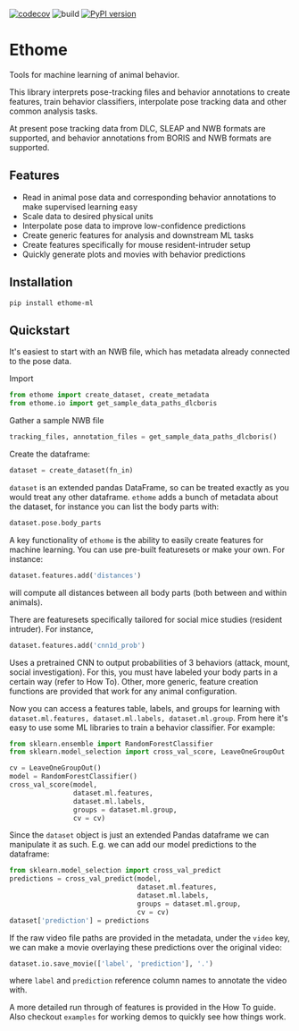[![codecov](https://codecov.io/gh/benlansdell/ethome/branch/master/graph/badge.svg?token=IJ0JJBOGGS)](https://codecov.io/gh/benlansdell/ethome)
![build](https://github.com/benlansdell/ethome/actions/workflows/workflow.yml/badge.svg)
[![PyPI version](https://badge.fury.io/py/ethome-ml.svg)](https://badge.fury.io/py/ethome-ml)

# Ethome

Tools for machine learning of animal behavior. 

This library interprets pose-tracking files and behavior annotations to create features, train behavior classifiers, interpolate pose tracking data and other common analysis tasks. 

At present pose tracking data from DLC, SLEAP and NWB formats are supported, and behavior annotations from BORIS and NWB formats are supported.

## Features

* Read in animal pose data and corresponding behavior annotations to make supervised learning easy
* Scale data to desired physical units
* Interpolate pose data to improve low-confidence predictions 
* Create generic features for analysis and downstream ML tasks
* Create features specifically for mouse resident-intruder setup
* Quickly generate plots and movies with behavior predictions

## Installation

```
pip install ethome-ml
```

## Quickstart

It's easiest to start with an NWB file, which has metadata already connected to the pose data. 

Import
```python
from ethome import create_dataset, create_metadata
from ethome.io import get_sample_data_paths_dlcboris
```

Gather a sample NWB file
```python
tracking_files, annotation_files = get_sample_data_paths_dlcboris()
```

Create the dataframe:
```python
dataset = create_dataset(fn_in)
```
`dataset` is an extended pandas DataFrame, so can be treated exactly as you would treat any other dataframe. `ethome` adds a bunch of metadata about the dataset, for instance you can list the body parts with:
```python
dataset.pose.body_parts
```

A key functionality of `ethome` is the ability to easily create features for machine learning. You can use pre-built featuresets or make your own. For instance:
```python
dataset.features.add('distances')
``` 
will compute all distances between all body parts (both between and within animals).

There are featuresets specifically tailored for social mice studies (resident intruder). For instance, 
```python
dataset.features.add('cnn1d_prob')
```
Uses a pretrained CNN to output probabilities of 3 behaviors (attack, mount, social investigation). For this, you must have labeled your body parts in a certain way (refer to How To). Other, more generic, feature creation functions are provided that work for any animal configuration. 

Now you can access a features table, labels, and groups for learning with `dataset.ml.features, dataset.ml.labels, dataset.ml.group`. From here it's easy to use some ML libraries to train a behavior classifier. For example:
```python
from sklearn.ensemble import RandomForestClassifier
from sklearn.model_selection import cross_val_score, LeaveOneGroupOut

cv = LeaveOneGroupOut()
model = RandomForestClassifier()
cross_val_score(model, 
                dataset.ml.features, 
                dataset.ml.labels, 
                groups = dataset.ml.group, 
                cv = cv)
```

Since the `dataset` object is just an extended Pandas dataframe we can manipulate it as such. E.g. we can add our model predictions to the dataframe:
```python
from sklearn.model_selection import cross_val_predict
predictions = cross_val_predict(model, 
                                dataset.ml.features, 
                                dataset.ml.labels, 
                                groups = dataset.ml.group, 
                                cv = cv)
dataset['prediction'] = predictions
```

If the raw video file paths are provided in the metadata, under the `video` key, we can make a movie overlaying these predictions over the original video:
```python
dataset.io.save_movie(['label', 'prediction'], '.')
```
where `label` and `prediction` reference column names to annotate the video with.

A more detailed run through of features is provided in the How To guide. Also checkout `examples` for working demos to quickly see how things work.